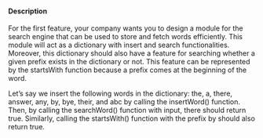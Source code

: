 #### Description

For the first feature, your company wants you to design a module for the search engine that can be used to store and fetch words efficiently. This module will act as a dictionary with insert and search functionalities. Moreover, this dictionary should also have a feature for searching whether a given prefix exists in the dictionary or not. This feature can be represented by the startsWith function because a prefix comes at the beginning of the word.

Let’s say we insert the following words in the dictionary: the, a, there, answer, any, by, bye, their, and abc by calling the insertWord() function. Then, by calling the searchWord() function with input, there should return true. Similarly, calling the startsWith() function with the prefix by should also return true.
